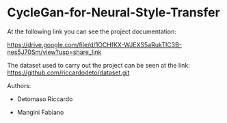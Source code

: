 # CycleGan-for-Neural-Style-Transfer

At the following link you can see the project documentation:

https://drive.google.com/file/d/1OCHfKX-WJEXS5aRukTIC3B-nes5J70Sm/view?usp=share_link


The dataset used to carry out the project can be seen at the link:
https://github.com/riccardodeto/dataset.git
 
 
Authors: 

- Detomaso Riccardo

- Mangini Fabiano

